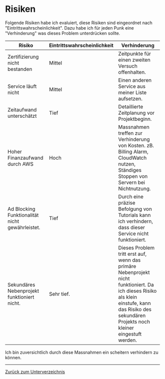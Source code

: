 # Risiken

Folgende Risiken habe ich evaluiert, diese Risiken sind eingeordnet nach "Eintrittswahrscheinlichkeit".
Dazu habe ich für jeden Punk eine "Verhinderung" was dieses Problem unterdrücken sollte.

| Risiko                                          | Eintrittswahrscheinlichkeit | Verhinderung                                                                                                                                                                                      |
| ----------------------------------------------- | --------------------------- | ------------------------------------------------------------------------------------------------------------------------------------------------------------------------------------------------- |
| Zertifizierung nicht bestanden                  | Mittel                      | Zeitpunkte für einen zweiten Versuch offenhalten.                                                                                                                                                 |
| Service läuft nicht                             | Mittel                      | Einen anderen Service aus meiner Liste aufsetzen.                                                                                                                                                 |
| Zeitaufwand unterschätzt                        | Tief                        | Detaillierte Zeitplanung vor Projektbeginn.                                                                                                                                                       |
| Hoher Finanzaufwand durch AWS                   | Hoch                        | Massnahmen treffen zur Verhinderung von Kosten. zB. Billing Alarm, CloudWatch nutzen, Ständiges Stoppen von Servern bei Nichtnutzung.                                                             |
| Ad Blocking Funktionalität nicht gewährleistet. | Tief                        | Durch eine präzise Befolgung von Tutorials kann ich verhindern, dass dieser Service nicht funktioniert.                                                                                           |
| Sekundäres Nebenprojekt funktioniert nicht.     | Sehr tief.                  | Dieses Problem tritt erst auf, wenn das primäre Nebenprojekt nicht funktioniert. Da ich dieses Risiko als klein einstufe, kann das Risiko des sekundären Projekts noch kleiner eingestuft werden. |

Ich bin zuversichtlich durch diese Massnahmen ein scheitern verhindern zu können.

-----

[Zurück zum Unterverzeichnis](./README.md)
